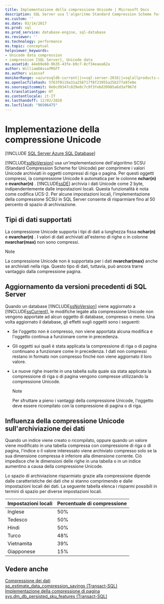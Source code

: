 ```yaml
---
title: Implementazione della compressione Unicode | Microsoft Docs
description: SQL Server usa l'algoritmo Standard Compression Scheme for Unicode per comprimere i valori Unicode archiviati in oggetti compressi di riga o pagina.
ms.custom: ''
ms.date: 03/14/2017
ms.prod: sql
ms.prod_service: database-engine, sql-database
ms.reviewer: ''
ms.technology: performance
ms.topic: conceptual
helpviewer_keywords:
- Unicode data compression
- compression [SQL Server], Unicode data
ms.assetid: 44e69e60-9b35-43fe-b9c7-8cf34eaea62a
author: WilliamDAssafMSFT
ms.author: wiassaf
monikerRange: =azuresqldb-current||>=sql-server-2016||=sqlallproducts-allversions||>=sql-server-linux-2017||=azuresqldb-mi-current
ms.openlocfilehash: 5f63f0119a31a258717f8f23955a25b277a97e0e
ms.sourcegitcommit: 0e0cd9347c029e0c7c9f3fe6d39985a6d3af967d
ms.translationtype: HT
ms.contentlocale: it-IT
ms.lasthandoff: 12/02/2020
ms.locfileid: "96506475"
---
```

# <a name="unicode-compression-implementation"></a>Implementazione della compressione Unicode
[!INCLUDE [SQL Server Azure SQL Database](../../includes/applies-to-version/sql-asdb.md)]

  [!INCLUDE[ssNoVersion](../../includes/ssnoversion-md.md)] usa un'implementazione dell'algoritmo SCSU (Standard Compression Scheme for Unicode) per comprimere i valori Unicode archiviati in oggetti compressi di riga o pagina. Per questi oggetti compressi, la compressione Unicode è automatica per le colonne **nchar(n)** e **nvarchar(n)** . [!INCLUDE[ssDE](../../includes/ssde-md.md)] archivia i dati Unicode come 2 byte, indipendentemente dalle impostazioni locali. Questa funzionalità è nota come codifica UCS-2. Per alcune impostazioni locali, l'implementazione della compressione SCSU in SQL Server consente di risparmiare fino al 50 percento di spazio di archiviazione.  
  
## <a name="supported-data-types"></a>Tipi di dati supportati  
 La compressione Unicode supporta i tipi di dati a lunghezza fissa **nchar(n)** e **nvarchar(n)** . I valori di dati archiviati all'esterno di righe o in colonne **nvarchar(max)** non sono compressi.  
  
> [!NOTE]  
>  La compressione Unicode non è supportata per i dati **nvarchar(max)** anche se archiviati nella riga. Questo tipo di dati, tuttavia, può ancora trarre vantaggio dalla compressione pagina.  
  
## <a name="upgrading-from-earlier-versions-of-sql-server"></a>Aggiornamento da versioni precedenti di SQL Server  
 Quando un database [!INCLUDE[ssNoVersion](../../includes/ssnoversion-md.md)] viene aggiornato a [!INCLUDE[ssCurrent](../../includes/sscurrent-md.md)], le modifiche legate alla compressione Unicode non vengono apportate ad alcun oggetto di database, compresso o meno. Una volta aggiornato il database, gli effetti sugli oggetti sono i seguenti:  
  
-   Se l'oggetto non è compresso, non viene apportata alcuna modifica e l'oggetto continua a funzionare come in precedenza.  
  
-   Gli oggetti sui quali è stata applicata la compressione di riga o di pagina continuano a funzionare come in precedenza. I dati non compressi restano in formato non compresso finché non viene aggiornato il loro valore.  
  
-   Le nuove righe inserite in una tabella sulla quale sia stata applicata la compressione di riga o di pagina vengono compresse utilizzando la compressione Unicode.  
  
    > [!NOTE]  
    >  Per sfruttare a pieno i vantaggi della compressione Unicode, l'oggetto deve essere ricompilato con la compressione di pagina o di riga.  
  
## <a name="how-unicode-compression-affects-data-storage"></a>Influenza della compressione Unicode sull'archiviazione dei dati  
 Quando un indice viene creato o ricompilato, oppure quando un valore viene modificato in una tabella compressa con compressione di riga o di pagina, l'indice o il valore interessato viene archiviato compresso solo se la sua dimensione compressa è inferiore alla dimensione corrente. Ciò impedisce che le dimensioni delle righe in una tabella o in un indice aumentino a causa della compressione Unicode.  
  
 Lo spazio di archiviazione risparmiato grazie alla compressione dipende dalle caratteristiche dei dati che si stanno comprimendo e dalle impostazioni locali dei dati. La seguente tabella elenca i risparmi possibili in termini di spazio per diverse impostazioni locali.  
  
|Impostazioni locali|Percentuale di compressione|  
|------------|-------------------------|  
|Inglese|50%|  
|Tedesco|50%|  
|Hindi|50%|  
|Turco|48%|  
|Vietnamita|39%|  
|Giapponese|15%|  
  
## <a name="see-also"></a>Vedere anche  
 [Compressione dei dati](../../relational-databases/data-compression/data-compression.md)   
 [sp_estimate_data_compression_savings &#40;Transact-SQL&#41;](../../relational-databases/system-stored-procedures/sp-estimate-data-compression-savings-transact-sql.md)   
 [Implementazione della compressione di pagina](../../relational-databases/data-compression/page-compression-implementation.md)   
 [sys.dm_db_persisted_sku_features &#40;Transact-SQL&#41;](../../relational-databases/system-dynamic-management-views/sys-dm-db-persisted-sku-features-transact-sql.md)  
  
  
